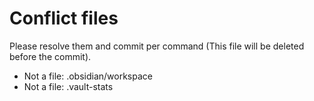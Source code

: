 # Conflict files
Please resolve them and commit per command (This file will be deleted before the commit).
- Not a file: .obsidian/workspace
- Not a file: .vault-stats